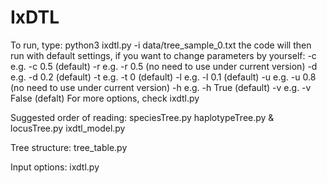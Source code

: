 # IxDTL
To run, type: 
python3 ixdtl.py -i data/tree_sample_0.txt
the code will then run with default settings, if you want to change parameters by yourself:
-c <coalescent rate>			e.g. -c 0.5 (default)
-r <recombination>        e.g. -r 0.5 (no need to use under current version)
-d <duplication rate>     e.g. -d 0.2 (default)
-t <transfer rate>      	e.g. -t 0 (default)
-l <loss rate>      			e.g. -l 0.1 (default)
-u <unlink probability> 	e.g. -u 0.8 (no need to use under current version)
-h <hemiplasy option> 		e.g. -h True (default)
-v <verbose option> 			e.g. -v False (defalt)
For more options, check ixdtl.py

Suggested order of reading:
speciesTree.py
haplotypeTree.py & locusTree.py
ixdtl_model.py

Tree structure:
tree_table.py

Input options:
ixdtl.py
